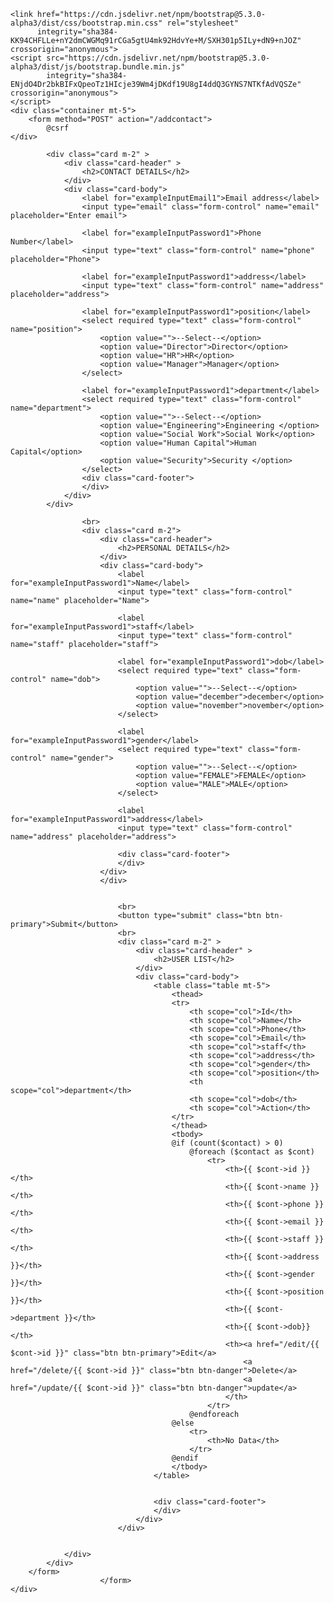 <!DOCTYPE html>
<html lang="en">
</head>
    <meta charset="UTF-8">
    <meta name="viewport" content="width=device-width, initial-scale=1.0">
    <meta http-equiv="X-UA-Compatible" content="ie=edge">
    <title>Phone Book App</title>


    <link href="https://cdn.jsdelivr.net/npm/bootstrap@5.3.0-alpha3/dist/css/bootstrap.min.css" rel="stylesheet"
          integrity="sha384-KK94CHFLLe+nY2dmCWGMq91rCGa5gtU4mk92HdvYe+M/SXH301p5ILy+dN9+nJOZ" crossorigin="anonymous">
    <script src="https://cdn.jsdelivr.net/npm/bootstrap@5.3.0-alpha3/dist/js/bootstrap.bundle.min.js"
            integrity="sha384-ENjdO4Dr2bkBIFxQpeoTz1HIcje39Wm4jDKdf19U8gI4ddQ3GYNS7NTKfAdVQSZe" crossorigin="anonymous">
    </script>
    <div class="container mt-5">
        <form method="POST" action="/addcontact">
            @csrf
    </div>

            <div class="card m-2" >
                <div class="card-header" >
                    <h2>CONTACT DETAILS</h2>
                </div>
                <div class="card-body">
                    <label for="exampleInputEmail1">Email address</label>
                    <input type="email" class="form-control" name="email" placeholder="Enter email">

                    <label for="exampleInputPassword1">Phone Number</label>
                    <input type="text" class="form-control" name="phone" placeholder="Phone">

                    <label for="exampleInputPassword1">address</label>
                    <input type="text" class="form-control" name="address" placeholder="address">

                    <label for="exampleInputPassword1">position</label>
                    <select required type="text" class="form-control" name="position">
                        <option value="">--Select--</option>
                        <option value="Director">Director</option>
                        <option value="HR">HR</option>
                        <option value="Manager">Manager</option>
                    </select>

                    <label for="exampleInputPassword1">department</label>
                    <select required type="text" class="form-control" name="department">
                        <option value="">--Select--</option>
                        <option value="Engineering">Engineering </option>
                        <option value="Social Work">Social Work</option>
                        <option value="Human Capital">Human Capital</option>
                        <option value="Security">Security </option>
                    </select>
                    <div class="card-footer">
                    </div>
                </div>
            </div>

                    <br>
                    <div class="card m-2">
                        <div class="card-header">
                            <h2>PERSONAL DETAILS</h2>
                        </div>
                        <div class="card-body">
                            <label for="exampleInputPassword1">Name</label>
                            <input type="text" class="form-control" name="name" placeholder="Name">

                            <label for="exampleInputPassword1">staff</label>
                            <input type="text" class="form-control" name="staff" placeholder="staff">

                            <label for="exampleInputPassword1">dob</label>
                            <select required type="text" class="form-control" name="dob">
                                <option value="">--Select--</option>
                                <option value="december">december</option>
                                <option value="november">november</option>
                            </select>

                            <label for="exampleInputPassword1">gender</label>
                            <select required type="text" class="form-control" name="gender">
                                <option value="">--Select--</option>
                                <option value="FEMALE">FEMALE</option>
                                <option value="MALE">MALE</option>
                            </select>

                            <label for="exampleInputPassword1">address</label>
                            <input type="text" class="form-control" name="address" placeholder="address">

                            <div class="card-footer">
                            </div>
                        </div>
                        </div>


                            <br>
                            <button type="submit" class="btn btn-primary">Submit</button>
                            <br>
                            <div class="card m-2" >
                                <div class="card-header" >
                                    <h2>USER LIST</h2>
                                </div>
                                <div class="card-body">
                                    <table class="table mt-5">
                                        <thead>
                                        <tr>
                                            <th scope="col">Id</th>
                                            <th scope="col">Name</th>
                                            <th scope="col">Phone</th>
                                            <th scope="col">Email</th>
                                            <th scope="col">staff</th>
                                            <th scope="col">address</th>
                                            <th scope="col">gender</th>
                                            <th scope="col">position</th>
                                            <th scope="col">department</th>
                                            <th scope="col">dob</th>
                                            <th scope="col">Action</th>
                                        </tr>
                                        </thead>
                                        <tbody>
                                        @if (count($contact) > 0)
                                            @foreach ($contact as $cont)
                                                <tr>
                                                    <th>{{ $cont->id }}</th>
                                                    <th>{{ $cont->name }}</th>
                                                    <th>{{ $cont->phone }}</th>
                                                    <th>{{ $cont->email }}</th>
                                                    <th>{{ $cont->staff }}</th>
                                                    <th>{{ $cont->address }}</th>
                                                    <th>{{ $cont->gender }}</th>
                                                    <th>{{ $cont->position }}</th>
                                                    <th>{{ $cont->department }}</th>
                                                    <th>{{ $cont->dob}}</th>
                                                    <th><a href="/edit/{{ $cont->id }}" class="btn btn-primary">Edit</a>
                                                        <a href="/delete/{{ $cont->id }}" class="btn btn-danger">Delete</a>
                                                        <a href="/update/{{ $cont->id }}" class="btn btn-danger">update</a>
                                                    </th>
                                                </tr>
                                            @endforeach
                                        @else
                                            <tr>
                                                <th>No Data</th>
                                            </tr>
                                        @endif
                                        </tbody>
                                    </table>


                                    <div class="card-footer">
                                    </div>
                                </div>
                            </div>


                </div>
            </div>
        </form>
                        </form>
    </div>
<body>
</html>
